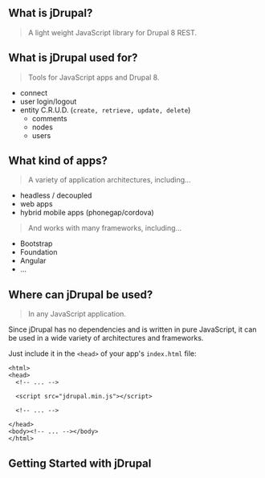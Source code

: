 ## What is jDrupal?

> A light weight JavaScript library for Drupal 8 REST.

## What is jDrupal used for?

> Tools for JavaScript apps and Drupal 8.

- connect
- user login/logout
- entity C.R.U.D. (`create, retrieve, update, delete`)
  - comments
  - nodes
  - users

## What kind of apps?

> A variety of application architectures, including...

- headless / decoupled
- web apps
- hybrid mobile apps (phonegap/cordova)

> And works with many frameworks, including...

- Bootstrap
- Foundation
- Angular
- ...

## Where can jDrupal be used?

> In any JavaScript application.

Since jDrupal has no dependencies and is written in pure JavaScript, it can be used in a wide variety of architectures and frameworks.

Just include it in the `<head>` of your app's `index.html` file:

```
<html>
<head>
  <!-- ... -->

  <script src="jdrupal.min.js"></script>
  
  <!-- ... -->
  
</head>
<body><!-- ... --></body>
</html>
```


## Getting Started with jDrupal
